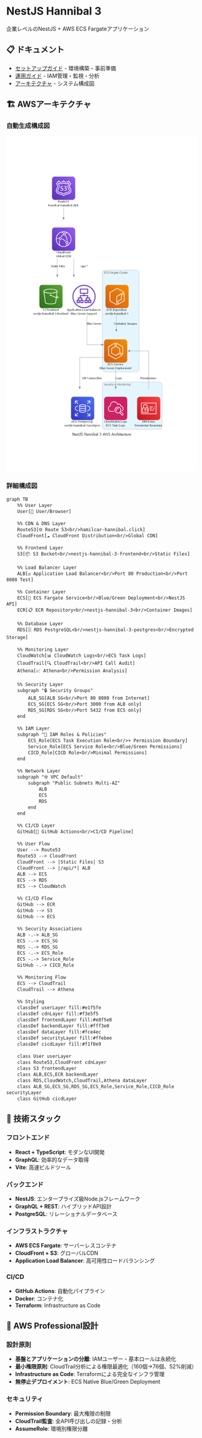 # NestJS Hannibal 3

企業レベルのNestJS + AWS ECS Fargateアプリケーション

## 📋 ドキュメント

- [セットアップガイド](./docs/setup/README.md) - 環境構築・事前準備
- [運用ガイド](./docs/operations/README.md) - IAM管理・監視・分析
- [アーキテクチャ](./docs/architecture/mermaid/README.md) - システム構成図

## 🏗️ AWSアーキテクチャ

### 自動生成構成図
![AWS Architecture](docs/architecture/diagrams/latest.png)

### 詳細構成図
```mermaid
graph TB
    %% User Layer
    User[👤 User/Browser]
    
    %% CDN & DNS Layer
    Route53[🌐 Route 53<br/>hamilcar-hannibal.click]
    CloudFront[☁️ CloudFront Distribution<br/>Global CDN]
    
    %% Frontend Layer
    S3[📦 S3 Bucket<br/>nestjs-hannibal-3-frontend<br/>Static Files]
    
    %% Load Balancer Layer
    ALB[⚖️ Application Load Balancer<br/>Port 80 Production<br/>Port 8080 Test]
    
    %% Container Layer
    ECS[🐳 ECS Fargate Service<br/>Blue/Green Deployment<br/>NestJS API]
    ECR[📋 ECR Repository<br/>nestjs-hannibal-3<br/>Container Images]
    
    %% Database Layer
    RDS[🗄️ RDS PostgreSQL<br/>nestjs-hannibal-3-postgres<br/>Encrypted Storage]
    
    %% Monitoring Layer
    CloudWatch[📊 CloudWatch Logs<br/>ECS Task Logs]
    CloudTrail[🔍 CloudTrail<br/>API Call Audit]
    Athena[📈 Athena<br/>Permission Analysis]
    
    %% Security Layer
    subgraph "🔒 Security Groups"
        ALB_SG[ALB SG<br/>Port 80 8080 from Internet]
        ECS_SG[ECS SG<br/>Port 3000 from ALB only]
        RDS_SG[RDS SG<br/>Port 5432 from ECS only]
    end
    
    %% IAM Layer
    subgraph "🔐 IAM Roles & Policies"
        ECS_Role[ECS Task Execution Role<br/>+ Permission Boundary]
        Service_Role[ECS Service Role<br/>Blue/Green Permissions]
        CICD_Role[CICD Role<br/>Minimal Permissions]
    end
    
    %% Network Layer
    subgraph "🌐 VPC Default"
        subgraph "Public Subnets Multi-AZ"
            ALB
            ECS
            RDS
        end
    end
    
    %% CI/CD Layer
    GitHub[🔄 GitHub Actions<br/>CI/CD Pipeline]
    
    %% User Flow
    User --> Route53
    Route53 --> CloudFront
    CloudFront --> |Static Files| S3
    CloudFront --> |/api/*| ALB
    ALB --> ECS
    ECS --> RDS
    ECS --> CloudWatch
    
    %% CI/CD Flow
    GitHub --> ECR
    GitHub --> S3
    GitHub --> ECS
    
    %% Security Associations
    ALB -.-> ALB_SG
    ECS -.-> ECS_SG
    RDS -.-> RDS_SG
    ECS -.-> ECS_Role
    ECS -.-> Service_Role
    GitHub -.-> CICD_Role
    
    %% Monitoring Flow
    ECS --> CloudTrail
    CloudTrail --> Athena
    
    %% Styling
    classDef userLayer fill:#e1f5fe
    classDef cdnLayer fill:#f3e5f5
    classDef frontendLayer fill:#e8f5e8
    classDef backendLayer fill:#fff3e0
    classDef dataLayer fill:#fce4ec
    classDef securityLayer fill:#ffebee
    classDef cicdLayer fill:#f1f8e9
    
    class User userLayer
    class Route53,CloudFront cdnLayer
    class S3 frontendLayer
    class ALB,ECS,ECR backendLayer
    class RDS,CloudWatch,CloudTrail,Athena dataLayer
    class ALB_SG,ECS_SG,RDS_SG,ECS_Role,Service_Role,CICD_Role securityLayer
    class GitHub cicdLayer
```

## 🔧 技術スタック

### フロントエンド
- **React + TypeScript**: モダンなUI開発
- **GraphQL**: 効率的なデータ取得
- **Vite**: 高速ビルドツール

### バックエンド
- **NestJS**: エンタープライズ級Node.jsフレームワーク
- **GraphQL + REST**: ハイブリッドAPI設計
- **PostgreSQL**: リレーショナルデータベース

### インフラストラクチャ
- **AWS ECS Fargate**: サーバーレスコンテナ
- **CloudFront + S3**: グローバルCDN
- **Application Load Balancer**: 高可用性ロードバランシング

### CI/CD
- **GitHub Actions**: 自動化パイプライン
- **Docker**: コンテナ化
- **Terraform**: Infrastructure as Code

## 🔐 AWS Professional設計

### 設計原則
- **基盤とアプリケーションの分離**: IAMユーザー・基本ロールは永続化
- **最小権限原則**: CloudTrail分析による権限最適化（160個→76個、52%削減）
- **Infrastructure as Code**: Terraformによる完全なインフラ管理
- **無停止デプロイメント**: ECS Native Blue/Green Deployment

### セキュリティ
- **Permission Boundary**: 最大権限の制限
- **CloudTrail監査**: 全API呼び出しの記録・分析
- **AssumeRole**: 環境別権限分離